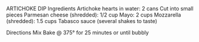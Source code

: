 ARTICHOKE DIP
Ingredients 
Artichoke hearts in water:  2 cans
Cut into small pieces
Parmesan cheese (shredded):  1/2 cup
Mayo: 2 cups
Mozzarella (shredded):  1.5 cups
Tabasco sauce (several shakes to taste)


Directions
Mix
Bake @ 375° for 25 minutes or until bubbly

